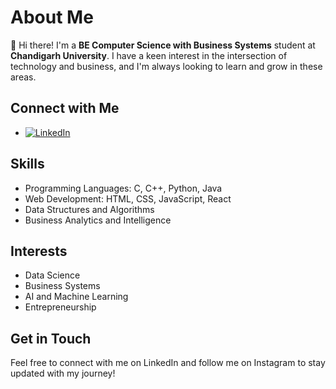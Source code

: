 # About Me

👋 Hi there! I'm a **BE Computer Science with Business Systems** student at **Chandigarh University**. I have a keen interest in the intersection of technology and business, and I'm always looking to learn and grow in these areas.

## Connect with Me

- [![LinkedIn](https://media.giphy.com/media/26tPoyDhjiJ2g7n6E/giphy.gif)](https://www.linkedin.com/in/alfredshaju)


## Skills

- Programming Languages: C, C++, Python, Java
- Web Development: HTML, CSS, JavaScript, React
- Data Structures and Algorithms
- Business Analytics and Intelligence

## Interests

- Data Science
- Business Systems
- AI and Machine Learning
- Entrepreneurship

## Get in Touch

Feel free to connect with me on LinkedIn and follow me on Instagram to stay updated with my journey!
